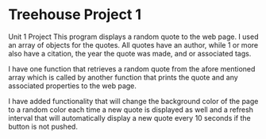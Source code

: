 # Treehouse Project 1
 Unit 1 Project
This program displays a random quote to the web page.  I used an array of objects for the quotes.  All quotes have
an author, while 1 or more also have a citation, the year the quote was made, and or associated tags.

I have one function that retrieves a random quote from the afore mentioned array which is called by another function that prints the quote and any associated properties to the web page.

I have added functionality that will change the background color of the page to a random color each time a new quote is displayed as well and a refresh interval that will automatically display a new quote every 10 seconds if the button is not pushed.